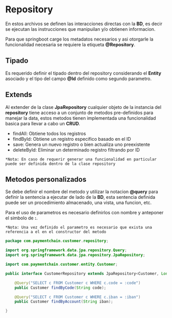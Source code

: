 # Repository

En estos archivos se definen las interacciones directas con la **BD**, es decir se ejecutan las instrucciones que manipuilan y/o obtienen informacion.  

Para que springboot carge los metadatos necesarios y asi otorgarle la funcionalidad necesaria se requiere la etiqueta **@Repository**.  

## Tipado

Es requerido definir el tipado dentro del repository considerando el **Entity** asociado y el tipo del campo **@Id** definido como segundo parametro.  

## Extends

Al extender de la clase **JpaRepository** cualquier objeto de la instancia del **repository** tiene acceso a un conjunto de metodos pre-definidos para manejar la data, estos metodos tienen implementada una funcionalidad basica para llevar a cabo un **CRUD**.  

- findAll: Obtiene todos los registros
- findById: Obtiene un registro especifico basado en el ID
- save: Genera un nuevo registro o bien actualiza uno preexistente
- deleteById: Eliminar un determinado registro filtrando por ID

`*Nota: En caso de requerir generar una funcionalidad en particular puede ser definida dentro de la clase repository`

## Metodos personalizados

Se debe definir el nombre del metodo y utilizar la notacion **@query** para definir la sentencia a ejecutar de lado de la **BD**, esta sentencia definida puede ser un procedimiento almacenado, una vista, una funcion, etc.  

Para el uso de parametros es necesario definirlos con nombre y anteponer el simbolo de **:**.  

`*Nota: Una vez definido el parametro es necesario que exista una referencia a el en el constructor del metodo`

~~~java
package com.paymentchain.customer.repository;

import org.springframework.data.jpa.repository.Query;
import org.springframework.data.jpa.repository.JpaRepository;

import com.paymentchain.customer.entity.Customer;

public interface CustomerRepository extends JpaRepository<Customer, Long> {

    @Query("SELECT c FROM Customer c WHERE c.code = :code")
    public Customer findByCode(String code);

    @Query("SELECT c FROM Customer c WHERE c.iban = :iban")
    public Customer findByAccount(String iban);

}

~~~
